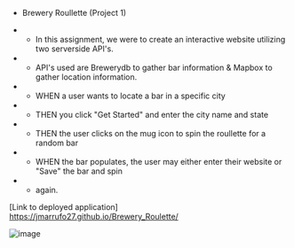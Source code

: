 * Brewery Roullette (Project 1)

* * In this assignment, we were to create an interactive website utilizing two serverside API's.

* * API's used are Brewerydb to gather bar information & Mapbox to gather location information.

* * WHEN a user wants to locate a bar in a specific city
* * THEN you click "Get Started" and enter the city name and state
* * THEN the user clicks on the mug icon to spin the roullette for a random bar
* * WHEN the bar populates, the user may either enter their website or "Save" the bar and spin
* * again. 

[Link to deployed application] https://jmarrufo27.github.io/Brewery_Roulette/

![image](https://user-images.githubusercontent.com/84144642/128243377-33446528-ddfa-4550-b299-9f76bc2d4b1e.png)


